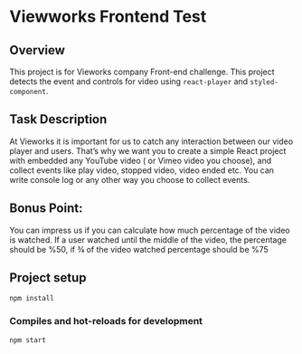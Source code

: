 # Viewworks Frontend Test

## Overview

This project is for Vieworks company Front-end challenge.
This project detects the event and controls for video using `react-player` and `styled-component`.

## Task Description

At Vieworks it is important for us to catch any interaction between our video player and users.
That’s why we want you to create a simple React project with embedded any YouTube video ( or
Vimeo video you choose), and collect events like play video, stopped video, video ended etc. You can
write console log or any other way you choose to collect events.

## Bonus Point​:

You can impress us if you can calculate how much percentage of the video is watched. If
a user watched until the middle of the video, the percentage should be %50, if ​¾​ of the video
watched percentage should be %75

## Project setup

```
npm install
```

### Compiles and hot-reloads for development

```
npm start
```
